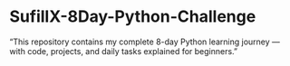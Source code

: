 # SufillX-8Day-Python-Challenge
“This repository contains my complete 8-day Python learning journey — with code, projects, and daily tasks explained for beginners.”
